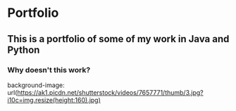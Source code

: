 

# Portfolio


##      This is a portfolio of some of my work in Java and Python

### Why doesn't this work?

background-image: url(https://ak1.picdn.net/shutterstock/videos/7657771/thumb/3.jpg?i10c=img.resize(height:160).jpg)
